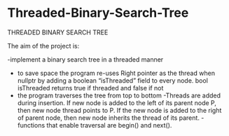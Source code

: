 # Threaded-Binary-Search-Tree
THREADED BINARY SEARCH TREE

The aim of the project is:

-implement a binary search tree in a threaded manner
- to save space the program re-uses Right pointer as the thread when nullptr by adding  a boolean “isThreaded” field to every node.
	bool isThreaded returns true if threaded and false if not
- the program traverses the tree from top to bottom
-Threads are added during insertion. If new node is added to the left of its parent node P, then new node thread points to P. If the new node is added to the right of parent node, then new node inherits the thread of its parent.
-functions that enable traversal are begin() and next(). 
